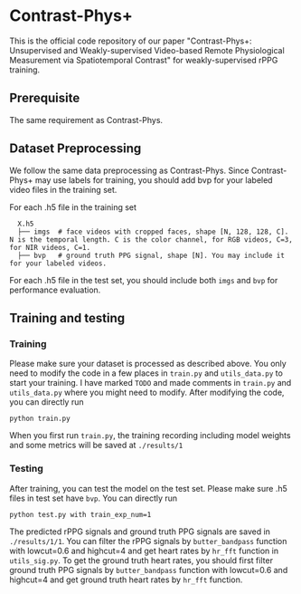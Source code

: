 # Contrast-Phys+



This is the official code repository of our paper "Contrast-Phys+: Unsupervised and Weakly-supervised Video-based Remote Physiological Measurement via Spatiotemporal Contrast" for weakly-supervised rPPG training.


## Prerequisite

The same requirement as Contrast-Phys.

## Dataset Preprocessing
We follow the same data preprocessing as Contrast-Phys. Since Contrast-Phys+ may use labels for training, you should add bvp for your labeled video files in the training set.

For each .h5 file in the training set
```
  X.h5
  ├── imgs  # face videos with cropped faces, shape [N, 128, 128, C]. N is the temporal length. C is the color channel, for RGB videos, C=3, for NIR videos, C=1.
  ├── bvp   # ground truth PPG signal, shape [N]. You may include it for your labeled videos.
```
 
For each .h5 file in the test set, you should include both `imgs` and `bvp` for performance evaluation.


## Training and testing

### Training
Please make sure your dataset is processed as described above. You only need to modify the code in a few places in `train.py` and `utils_data.py` to start your training. I have marked `TODO` and made comments in `train.py` and `utils_data.py` where you might need to modify. After modifying the code, you can directly run

```
python train.py
```
When you first run `train.py`, the training recording including model weights and some metrics will be saved at `./results/1`

### Testing

After training, you can test the model on the test set. Please make sure .h5 files in test set have `bvp`. You can directly run
```
python test.py with train_exp_num=1
```
The predicted rPPG signals and ground truth PPG signals are saved in `./results/1/1`. You can filter the rPPG signals by `butter_bandpass` function with lowcut=0.6 and highcut=4 and get heart rates by `hr_fft` function in `utils_sig.py`. To get the ground truth heart rates, you should first filter ground truth PPG signals by `butter_bandpass` function with lowcut=0.6 and highcut=4 and get ground truth heart rates by `hr_fft` function.

